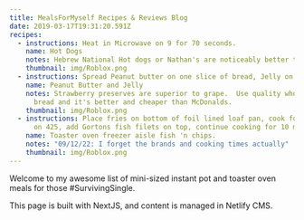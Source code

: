 ```yaml
---
title: MealsForMyself Recipes & Reviews Blog
date: 2019-03-17T19:31:20.591Z
recipes:
  - instructions: Heat in Microwave on 9 for 70 seconds.
    name: Hot Dogs
    notes: Hebrew National Hot dogs or Nathan's are noticeably better than generics.
    thumbnail: img/Roblox.png
  - instructions: Spread Peanut butter on one slice of bread, Jelly on another, then combine.
    name: Peanut Butter and Jelly
    notes: Strawberry preserves are superior to grape.  Use quality whole grain
      bread and it's better and cheaper than McDonalds.
    thumbnail: img/Roblox.png
  - instructions: Place fries on bottom of foil lined loaf pan, cook for 5 minutes
      on 425, add Gortons fish filets on top, continue cooking for 10 minutes.
    name: Toaster oven freezer aisle fish 'n chips.
    notes: "09/12/22: I forget the brands and cooking times actually"
    thumbnail: img/Roblox.png
---
```

Welcome to my awesome list of mini-sized instant pot and toaster oven meals for those #SurvivingSingle.

This page is built with NextJS, and content is managed in Netlify CMS.